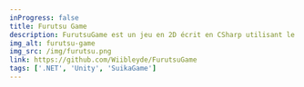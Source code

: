 ```yaml
---
inProgress: false
title: Furutsu Game
description: FurutsuGame est un jeu en 2D écrit en CSharp utilisant le moteur de jeu Unity (réalisé pour un projet scolaire).
img_alt: furutsu-game
img_src: /img/furutsu.png
link: https://github.com/Wiibleyde/FurutsuGame
tags: ['.NET', 'Unity', 'SuikaGame']
---
```

